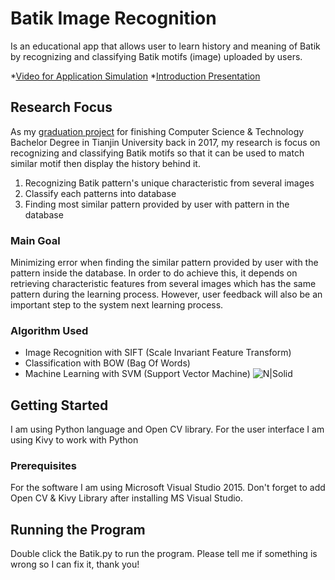 # Batik Image Recognition
Is an educational app that allows user to learn history and meaning of Batik by recognizing and classifying Batik motifs (image) uploaded by users.

*[Video for Application Simulation](https://drive.google.com/open?id=1ZSZ8w06kbT2Prvq0KRKQfTPsS1d6InZF)
*[Introduction Presentation](https://drive.google.com/open?id=1xPbcjj85uPE7QhHale769-sBuKFGSY0z)

## Research Focus
As my [graduation project](https://drive.google.com/open?id=1zfx8tkr1wb61fqYbYHi3vU6mbEuu2baD) for finishing Computer Science & Technology Bachelor Degree in Tianjin University back in 2017, my research is focus on recognizing and classifying Batik motifs so that it can be used to match similar motif then display the history behind it.
1. Recognizing Batik pattern's unique characteristic from several images
2. Classify each patterns into database
3. Finding most similar pattern provided by user with pattern in the database

### Main Goal
Minimizing error when finding the similar pattern provided by user with the pattern inside the database. In order to do achieve this, it depends on retrieving characteristic features from several images which has the same pattern during the learning process. However, user feedback will also be an important step to the system next learning process.

### Algorithm Used
- Image Recognition with SIFT (Scale Invariant Feature Transform)
- Classification with BOW (Bag Of Words)
- Machine Learning with SVM (Support Vector Machine)
![N|Solid](https://i.imgur.com/tnQxyi7l.png)

## Getting Started
I am using Python language and Open CV library. For the user interface I am using Kivy to work with Python

### Prerequisites
For the software I am using Microsoft Visual Studio 2015. Don't forget to add Open CV & Kivy Library after installing MS Visual Studio.

## Running the Program
Double click the Batik.py to run the program. Please tell me if something is wrong so I can fix it, thank you!
